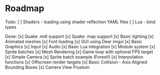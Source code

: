 # Roadmap

Todo:
[ ] Shaders - loading using shader reflection YAML files
[ ] Lua - bind types

Done:
[x] Quake .mdl support
[x] Quake .map support
[x] Basic lighting
[x] Animated meshes
[x] Font loading
[x] GUI using Dear imgui
[x] Basic Graphics
[x] Input
[x] Audio
[x] Basic Lua integration
[x] Module system
[x] Sprite batches
[x] Mesh Rendering
[x] Game loop with optional FPS target
[x] Simple Camera
[x] Sprite batch example (Forest!)
[x] Interpolation functions
[x] Offscreen render targets
[x] Basic Collision - Axis Aligned Bounding Boxes
[x] Camera View Frustum
